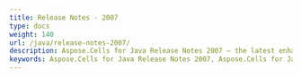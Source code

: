 ```yaml
---
title: Release Notes - 2007
type: docs
weight: 140
url: /java/release-notes-2007/
description: Aspose.Cells for Java Release Notes 2007 – the latest enhancements, new features, and fixes.
keywords: Aspose.Cells for Java Release Notes 2007, Aspose.Cells for Java 2007 updates and fixes
---
```



